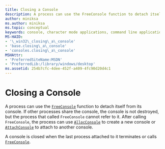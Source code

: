 ```yaml
---
title: Closing a Console
description: A process can use the FreeConsole function to detach itself from its console.
author: miniksa
ms.author: miniksa
ms.topic: conceptual
keywords: console, character mode applications, command line applications, terminal applications, console api
MS-HAID:
- '\_win32\_closing\_a\_console'
- 'base.closing\_a\_console'
- 'consoles.closing\_a\_console'
MSHAttr:
- 'PreferredSiteName:MSDN'
- 'PreferredLib:/library/windows/desktop'
ms.assetid: 254b7cfc-4dee-452f-a409-4fc90d20d4c1
---
```


# Closing a Console

A process can use the [`FreeConsole`](freeconsole.md) function to detach itself from its console. If other processes share the console, the console is not destroyed, but the process that called `FreeConsole` cannot refer to it. After calling `FreeConsole`, the process can use [`AllocConsole`](allocconsole.md) to create a new console or [`AttachConsole`](attachconsole.md) to attach to another console.

A console is closed when the last process attached to it terminates or calls [`FreeConsole`](freeconsole.md).
